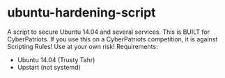 # ubuntu-hardening-script
A script to secure Ubuntu 14.04 and several services.
This is BUILT for CyberPatriots. If you use this on a CyberPatriots competition, it is against Scripting Rules! Use at your own risk!
Requirements:
- Ubuntu 14.04 (Trusty Tahr)
- Upstart (not systemd)
